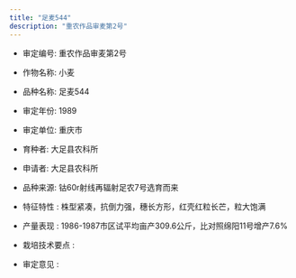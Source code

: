 ```yaml
---
title: "足麦544"
description: "重农作品审麦第2号"
---
```

* 审定编号:  重农作品审麦第2号

*  作物名称:  小麦

*  品种名称:  足麦544

*  审定年份:  1989

*  审定单位:  重庆市

* 育种者:  大足县农科所

*  申请者:  大足县农科所

*  品种来源:  钴60r射线再辐射足农7号选育而来

*  特征特性 : 
株型紧凑，抗倒力强，穗长方形，红壳红粒长芒，粒大饱满
 
*  产量表现 : 
1986-1987市区试平均亩产309.6公斤，比对照绵阳11号增产7.6%

*  栽培技术要点 : 


*  审定意见 : 

